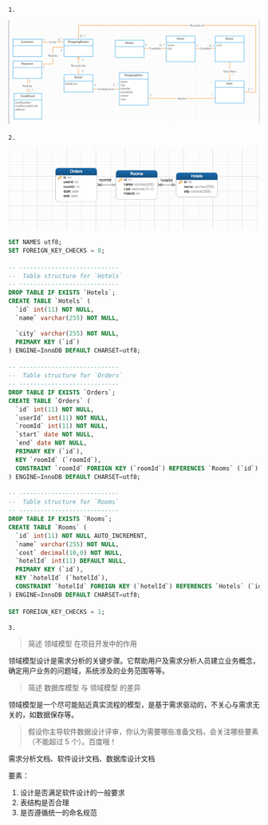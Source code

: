 `1.`

![image](https://github.com/chenyime/chenyime.github.io/raw/master/image/5-1.png)

`2.`

![image](https://github.com/chenyime/chenyime.github.io/raw/master/image/5-2.png)

```sql
SET NAMES utf8;
SET FOREIGN_KEY_CHECKS = 0;

-- ----------------------------
--  Table structure for `Hotels`
-- ----------------------------
DROP TABLE IF EXISTS `Hotels`;
CREATE TABLE `Hotels` (
  `id` int(11) NOT NULL,
  `name` varchar(255) NOT NULL,
```

```sql
  `city` varchar(255) NOT NULL,
  PRIMARY KEY (`id`)
) ENGINE=InnoDB DEFAULT CHARSET=utf8;

-- ----------------------------
--  Table structure for `Orders`
-- ----------------------------
DROP TABLE IF EXISTS `Orders`;
CREATE TABLE `Orders` (
  `id` int(11) NOT NULL,
  `userId` int(11) NOT NULL,
  `roomId` int(11) NOT NULL,
  `start` date NOT NULL,
  `end` date NOT NULL,
  PRIMARY KEY (`id`),
  KEY `roomId` (`roomId`),
  CONSTRAINT `roomId` FOREIGN KEY (`roomId`) REFERENCES `Rooms` (`id`)
) ENGINE=InnoDB DEFAULT CHARSET=utf8;

-- ----------------------------
--  Table structure for `Rooms`
-- ----------------------------
DROP TABLE IF EXISTS `Rooms`;
CREATE TABLE `Rooms` (
  `id` int(11) NOT NULL AUTO_INCREMENT,
  `name` varchar(255) NOT NULL,
  `cost` decimal(10,0) NOT NULL,
  `hotelId` int(11) DEFAULT NULL,
  PRIMARY KEY (`id`),
  KEY `hotelId` (`hotelId`),
  CONSTRAINT `hotelId` FOREIGN KEY (`hotelId`) REFERENCES `Hotels` (`id`)
) ENGINE=InnoDB DEFAULT CHARSET=utf8;

SET FOREIGN_KEY_CHECKS = 1;
```

`3.`

> 简述 领域模型 在项目开发中的作用

领域模型设计是需求分析的关键步骤。它帮助用户及需求分析人员建立业务概念，确定用户业务的问题域，系统涉及的业务范围等等。

> 简述 数据库模型 与 领域模型 的差异

领域模型是一个尽可能贴近真实流程的模型，是基于需求驱动的，不关心与需求无关的，如数据保存等。

> 假设你主导软件数据设计评审，你认为需要哪些准备文档，会关注哪些要素（不能超过 5 个）。百度哦！

需求分析文档、软件设计文档、数据库设计文档

要素：

1. 设计是否满足软件设计的一般要求
2. 表结构是否合理
3. 是否遵循统一的命名规范

